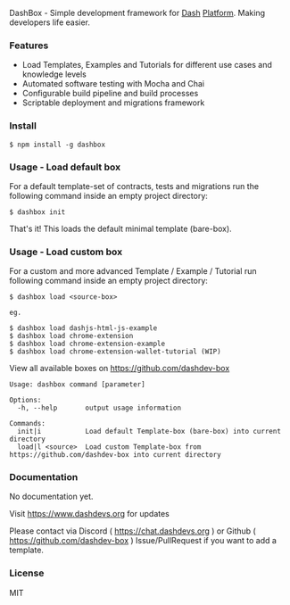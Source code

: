 DashBox - Simple development framework for [Dash](https://www.dash.org) [Platform](https://www.dashdevs.org). Making developers life easier.


### Features

- Load Templates, Examples and Tutorials for different use cases and knowledge levels
- Automated software testing with Mocha and Chai
- Configurable build pipeline and build processes
- Scriptable deployment and migrations framework

### Install

```
$ npm install -g dashbox
``` 

### Usage - Load default box

For a default template-set of contracts, tests and migrations run the following command inside an empty project directory:

```
$ dashbox init
``` 
That's it! This loads the default minimal template (bare-box).

### Usage - Load custom box

For a custom and more advanced Template / Example / Tutorial run following command inside an empty project directory:

```
$ dashbox load <source-box>

eg.

$ dashbox load dashjs-html-js-example
$ dashbox load chrome-extension
$ dashbox load chrome-extension-example
$ dashbox load chrome-extension-wallet-tutorial (WIP)
``` 

View all available boxes on https://github.com/dashdev-box

```
Usage: dashbox command [parameter]

Options:
  -h, --help       output usage information

Commands:
  init|i           Load default Template-box (bare-box) into current directory
  load|l <source>  Load custom Template-box from https://github.com/dashdev-box into current directory
```

### Documentation

No documentation yet. 

Visit https://www.dashdevs.org for updates

Please contact via Discord ( https://chat.dashdevs.org ) or Github ( https://github.com/dashdev-box ) Issue/PullRequest if you want to add a template.


### License

MIT 